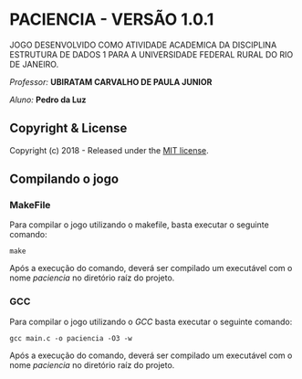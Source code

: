 # PACIENCIA - VERSÃO 1.0.1

JOGO DESENVOLVIDO COMO ATIVIDADE ACADEMICA DA DISCIPLINA ESTRUTURA DE DADOS 1 PARA A UNIVERSIDADE FEDERAL RURAL DO RIO DE JANEIRO.

*Professor:* **UBIRATAM CARVALHO DE PAULA JUNIOR**

*Aluno:*
        **Pedro da Luz**


## Copyright & License

Copyright (c) 2018 - Released under the [MIT license](LICENSE).

## Compilando o jogo

### MakeFile

Para compilar o jogo utilizando o makefile, basta executar o seguinte comando:

```
make
```

Após a execução do comando, deverá ser compilado um executável com o nome *paciencia* no diretório raíz do projeto.

### GCC

Para compilar o jogo utilizando o *GCC* basta executar o seguinte comando:

```
gcc main.c -o paciencia -O3 -w
```

Após a execução do comando, deverá ser compilado um executável com o nome *paciencia* no diretório raíz do projeto.